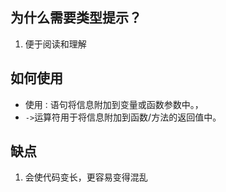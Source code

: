 ## 为什么需要类型提示？

1. 便于阅读和理解



## 如何使用

- 使用`：`语句将信息附加到变量或函数参数中。，
- `->`运算符用于将信息附加到函数/方法的返回值中。



## 缺点

1. 会使代码变长，更容易变得混乱